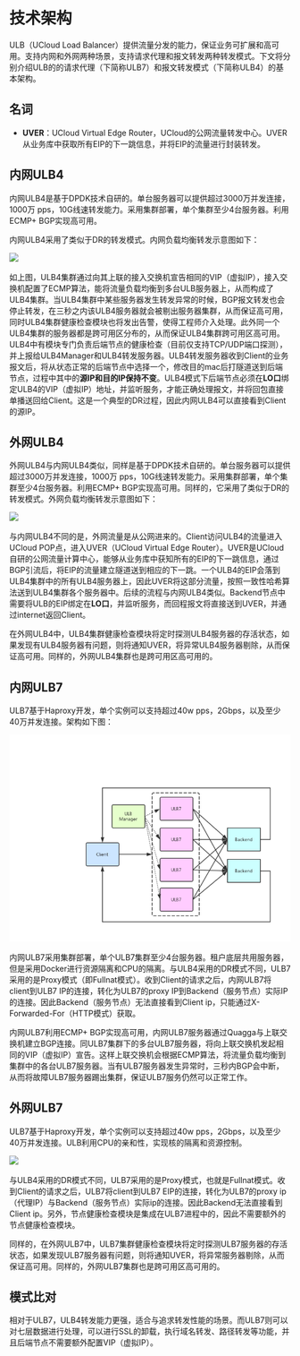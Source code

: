 
# 技术架构

ULB（UCloud Load Balancer）提供流量分发的能力，保证业务可扩展和高可用。支持内网和外网两种场景，支持请求代理和报文转发两种转发模式。下文将分别介绍ULB的的请求代理（下简称ULB7）和报文转发模式（下简称ULB4）的基本架构。

## 名词

- **UVER**：UCloud Virtual Edge Router，UCloud的公网流量转发中心。UVER从业务库中获取所有EIP的下一跳信息，并将EIP的流量进行封装转发。


## 内网ULB4

内网ULB4是基于DPDK技术自研的。单台服务器可以提供超过3000万并发连接，1000万 pps，10G线速转发能力。采用集群部署，单个集群至少4台服务器。利用ECMP+ BGP实现高可用。

内网ULB4采用了类似于DR的转发模式。内网负载均衡转发示意图如下：

![](https://static.ucloud.cn/860b15cd48ec4d099e47886928b832e2.png)


如上图，ULB4集群通过向其上联的接入交换机宣告相同的VIP（虚拟IP），接入交换机配置了ECMP算法，能将流量负载均衡到多台ULB服务器上，从而构成了ULB4集群。当ULB4集群中某些服务器发生转发异常的时候，BGP报文转发也会停止转发，在三秒之内该ULB4服务器就会被剔出服务器集群，从而保证高可用，同时ULB4集群健康检查模块也将发出告警，使得工程师介入处理。此外同一个ULB4集群的服务器都是跨可用区分布的，从而保证ULB4集群跨可用区高可用。
ULB4中有模块专门负责后端节点的健康检查（目前仅支持TCP/UDP端口探测），并上报给ULB4Manager和ULB4转发服务器。ULB4转发服务器收到Client的业务报文后，将从状态正常的后端节点中选择一个，修改目的mac后打隧道送到后端节点，过程中其中的**源IP和目的IP保持不变**。ULB4模式下后端节点必须在**LO口**绑定ULB4的VIP（虚拟IP）地址，并监听服务，才能正确处理报文，并将回包直接单播送回给Client。这是一个典型的DR过程，因此内网ULB4可以直接看到Client的源IP。

## 外网ULB4

外网ULB4与内网ULB4类似，同样是基于DPDK技术自研的。单台服务器可以提供超过3000万并发连接，1000万 pps，10G线速转发能力。采用集群部署，单个集群至少4台服务器。利用ECMP+ BGP实现高可用。同样的，它采用了类似于DR的转发模式。外网负载均衡转发示意图如下：

![](https://static.ucloud.cn/117279d9aac8448f9688d5ca5c282b94.png)

与内网ULB4不同的是，外网流量是从公网进来的。Client访问ULB4的流量进入UCloud POP点，进入UVER（UCloud Virtual Edge Router）。UVER是UCloud自研的公网流量计算中心，能够从业务库中获知所有的EIP的下一跳信息，通过BGP引流后，将EIP的流量建立隧道送到相应的下一跳。一个ULB4的EIP会落到ULB4集群中的所有ULB4服务器上，因此UVER将这部分流量，按照一致性哈希算法送到ULB4集群各个服务器中。后续的流程与内网ULB4类似。Backend节点中需要将ULB的EIP绑定在**LO口**，并监听服务，而回程报文将直接送到UVER，并通过internet返回Client。

在外网ULB4中，ULB4集群健康检查模块将定时探测ULB4服务器的存活状态，如果发现有ULB4服务器有问题，则将通知UVER，将异常ULB4服务器剔除，从而保证高可用。同样的，外网ULB4集群也是跨可用区高可用的。

## 内网ULB7

ULB7基于Haproxy开发，单个实例可以支持超过40w pps，2Gbps，以及至少40万并发连接。架构如下图：

![](/images/内网ULB7转发面架构.jpg)

内网ULB7采用集群部署，单个ULB7集群至少4台服务器。租户底层共用服务器，但是采用Docker进行资源隔离和CPU的隔离。与ULB4采用的DR模式不同，ULB7采用的是Proxy模式（即Fullnat模式）。收到Client的请求之后，内网ULB7将client到ULB7 IP的连接，转化为ULB7的proxy IP到Backend（服务节点）实际IP的连接。因此Backend（服务节点）无法直接看到Client ip，只能通过X-Forwarded-For（HTTP模式）获取。

内网ULB7利用ECMP+ BGP实现高可用，内网ULB7服务器通过Quagga与上联交换机建立BGP连接。同ULB7集群下的多台ULB7服务器，将向上联交换机发起相同的VIP（虚拟IP）宣告。这样上联交换机会根据ECMP算法，将流量负载均衡到集群中的各台ULB7服务器。当有ULB7服务器发生异常时，三秒内BGP会中断，从而将故障ULB7服务器踢出集群，保证ULB7服务仍然可以正常工作。

## 外网ULB7

ULB7基于Haproxy开发，单个实例可以支持超过40w pps，2Gbps，以及至少40万并发连接。ULB利用CPU的亲和性，实现核的隔离和资源控制。

![](https://static.ucloud.cn/c5131ef063c54fddbce7b26aaf281992.png)

与ULB4采用的DR模式不同，ULB7采用的是Proxy模式，也就是Fullnat模式。收到Client的请求之后，ULB7将client到ULB7 EIP的连接，转化为ULB7的proxy ip（代理IP）与Backend（服务节点）实际ip的连接。因此Backend无法直接看到Client ip。另外，节点健康检查模块是集成在ULB7进程中的，因此不需要额外的节点健康检查模块。

同样的，在外网ULB7中，ULB7集群健康检查模块将定时探测ULB7服务器的存活状态，如果发现ULB7服务器有问题，则将通知UVER，将异常服务器剔除，从而保证高可用。同样的，外网ULB7集群也是跨可用区高可用的。

## 模式比对

相对于ULB7，ULB4转发能力更强，适合与追求转发性能的场景。而ULB7则可以对七层数据进行处理，可以进行SSL的卸载，执行域名转发、路径转发等功能，并且后端节点不需要额外配置VIP（虚拟IP）。

 
